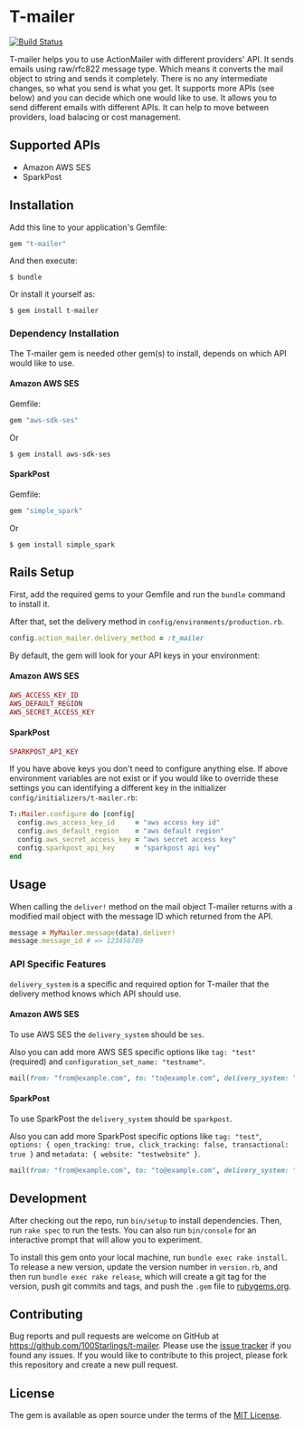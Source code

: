 # T-mailer

[![Build Status](https://travis-ci.com/100Starlings/t-mailer.svg?branch=master)](https://travis-ci.com/100Starlings/t-mailer)

T-mailer helps you to use ActionMailer with different providers' API. It sends emails using raw/rfc822 message type. Which means it converts the mail object to string and sends it completely. There is no any intermediate changes, so what you send is what you get. It supports more APIs (see below) and you can decide which one would like to use. It allows you to send different emails with different APIs. It can help to move between providers, load balacing or cost management.

## Supported APIs

- Amazon AWS SES
- SparkPost

## Installation

Add this line to your application's Gemfile:

```ruby
gem "t-mailer"
```

And then execute:

    $ bundle

Or install it yourself as:

    $ gem install t-mailer

### Dependency Installation

The T-mailer gem is needed other gem(s) to install, depends on which API would like to use.

#### Amazon AWS SES

Gemfile:

```ruby
gem "aws-sdk-ses"
```

Or

    $ gem install aws-sdk-ses

#### SparkPost

Gemfile:

```ruby
gem "simple_spark"
```

Or

    $ gem install simple_spark

## Rails Setup

First, add the required gems to your Gemfile and run the `bundle` command to install it.

After that, set the delivery method in `config/environments/production.rb`.

```ruby
config.action_mailer.delivery_method = :t_mailer
```

By default, the gem will look for your API keys in your environment:

#### Amazon AWS SES

```ruby
AWS_ACCESS_KEY_ID
AWS_DEFAULT_REGION
AWS_SECRET_ACCESS_KEY
```

#### SparkPost

```ruby
SPARKPOST_API_KEY
```

If you have above keys you don't need to configure anything else. If above environment variables are not exist or if you would like to override these settings you can identifying a different key in the initializer `config/initializers/t-mailer.rb`:

```ruby
T::Mailer.configure do |config|
  config.aws_access_key_id     = "aws access key id"
  config.aws_default_region    = "aws default region"
  config.aws_secret_access_key = "aws secret access key"
  config.sparkpost_api_key     = "sparkpost api key"
end
```

## Usage

When calling the `deliver!` method on the mail object T-mailer returns with a modified mail object with the message ID which returned from the API.

```ruby
message = MyMailer.message(data).deliver!
message.message_id # => 123456789
```

### API Specific Features

`delivery_system` is a specific and required option for T-mailer that the delivery method knows which API should use.

#### Amazon AWS SES

To use AWS SES the `delivery_system` should be `ses`.

Also you can add more AWS SES specific options like `tag: "test"` (required) and `configuration_set_name: "testname"`.

```ruby
mail(from: "from@example.com", to: "to@example.com", delivery_system: "ses", tag: "test", configuration_set_name: "testname")
```

#### SparkPost

To use SparkPost the `delivery_system` should be `sparkpost`.

Also you can add more SparkPost specific options like `tag: "test"`, `options: { open_tracking: true, click_tracking: false, transactional: true }` and `metadata: { website: "testwebsite" }`.

```ruby
mail(from: "from@example.com", to: "to@example.com", delivery_system: "sparkpost", tag: "test", options: { open_tracking: true, click_tracking: false, transactional: true }, metadata: { website: "testwebsite" })
```

## Development

After checking out the repo, run `bin/setup` to install dependencies. Then, run `rake spec` to run the tests. You can also run `bin/console` for an interactive prompt that will allow you to experiment.

To install this gem onto your local machine, run `bundle exec rake install`. To release a new version, update the version number in `version.rb`, and then run `bundle exec rake release`, which will create a git tag for the version, push git commits and tags, and push the `.gem` file to [rubygems.org](https://rubygems.org).

## Contributing

Bug reports and pull requests are welcome on GitHub at https://github.com/100Starlings/t-mailer.
Please use the [issue tracker](https://github.com/100Starlings/t-mailer/issues) if you found any issues. If you would like to contribute to this project, please fork this repository and create a new pull request.

## License

The gem is available as open source under the terms of the [MIT License](https://opensource.org/licenses/MIT).
